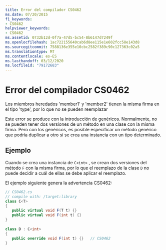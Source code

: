 ```yaml
---
title: Error del compilador CS0462
ms.date: 07/20/2015
f1_keywords:
- CS0462
helpviewer_keywords:
- CS0462
ms.assetid: 0732b12d-0f7a-47d5-bc54-8b6147d7249f
ms.openlocfilehash: 1ac722155640cab6d8ee115e1e602fcc58e143d8
ms.sourcegitcommit: 7588136e355e10cbc2582f389c90c127363c02a5
ms.translationtype: MT
ms.contentlocale: es-ES
ms.lasthandoff: 03/12/2020
ms.locfileid: "79172683"
---
```

# <a name="compiler-error-cs0462"></a>Error del compilador CS0462
Los miembros heredados 'member1' y 'member2' tienen la misma firma en el tipo 'type', por lo que no se pueden reemplazar  
  
 Este error se produce con la introducción de genéricos. Normalmente, no se pueden tener dos versiones de un método en una clase con la misma firma. Pero con los genéricos, es posible especificar un método genérico que podría duplicar a otro si se crea una instancia con un tipo determinado.  
  
## <a name="example"></a>Ejemplo  
 Cuando se crea una instancia de `C<int>` , se crean dos versiones del método `F` con la misma firma, por lo que el reemplazo de la clase `D` no puede decidir a cuál de ellas se debe aplicar el reemplazo.  
  
 El ejemplo siguiente genera la advertencia CS0462:  
  
```csharp  
// CS0462.cs  
// compile with: /target:library  
class C<T>
{  
   public virtual void F(T t) {}  
   public virtual void F(int t) {}  
}  
  
class D : C<int>
{  
   public override void F(int t) {}   // CS0462  
}  
```
